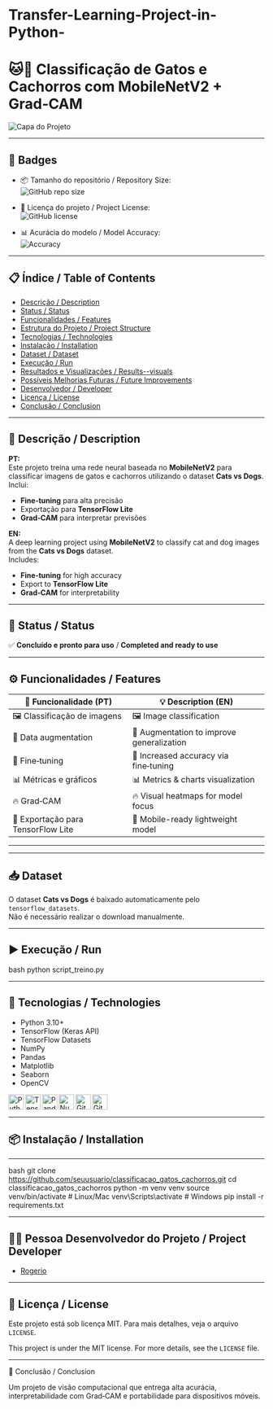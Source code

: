 # Transfer-Learning-Project-in-Python-

# 🐱🐶 Classificação de Gatos e Cachorros com MobileNetV2 + Grad‑CAM

![Capa do Projeto](assets/capa_projeto.png)

---

## 🏅 Badges

- 📦 Tamanho do repositório / Repository Size:  
  ![GitHub repo size](https://img.shields.io/github/repo-size/seuusuario/classificacao_gatos_cachorros)

- 📄 Licença do projeto / Project License:  
  ![GitHub license](https://img.shields.io/github/license/seuusuario/classificacao_gatos_cachorros)

- 📊 Acurácia do modelo / Model Accuracy:  
  ![Accuracy](https://img.shields.io/badge/accuracy-95%25-brightgreen)

---

## 📋 Índice / Table of Contents

- [Descrição / Description](#descrição--description)
- [Status / Status](#status--status)
- [Funcionalidades / Features](#funcionalidades--features)
- [Estrutura do Projeto / Project Structure](#estrutura-do-projeto--project-structure)
- [Tecnologias / Technologies](#tecnologias--technologies)
- [Instalação / Installation](#instalação--installation)
- [Dataset / Dataset](#dataset)
- [Execução / Run](#execução--run)
- [Resultados e Visualizações / Results--visuals](#resultados-e-visualizações--results--visuals)
- [Possíveis Melhorias Futuras / Future Improvements](#possíveis-melhorias-futuras--future-improvements)
- [Desenvolvedor / Developer](#desenvolvedor--developer)
- [Licença / License](#licença--license)
- [Conclusão / Conclusion](#conclusão--conclusion)

---

## 📖 Descrição / Description

**PT:**  
Este projeto treina uma rede neural baseada no **MobileNetV2** para classificar imagens de gatos e cachorros utilizando o dataset **Cats vs Dogs**.  
Inclui:
- **Fine‑tuning** para alta precisão
- Exportação para **TensorFlow Lite**
- **Grad‑CAM** para interpretar previsões

**EN:**  
A deep learning project using **MobileNetV2** to classify cat and dog images from the **Cats vs Dogs** dataset.  
Includes:
- **Fine‑tuning** for high accuracy
- Export to **TensorFlow Lite**
- **Grad‑CAM** for interpretability

---

## 🚧 Status / Status

✅ **Concluído e pronto para uso** / **Completed and ready to use**

---

## ⚙️ Funcionalidades / Features

| 🧩 Funcionalidade (PT)                  | 💡 Description (EN)                       |
|-----------------------------------------|-------------------------------------------|
| 🖼️ Classificação de imagens             | 🖼️ Image classification                  |
| 🔄 Data augmentation                    | 🔄 Augmentation to improve generalization |
| 🎯 Fine‑tuning                          | 🎯 Increased accuracy via fine‑tuning     |
| 📊 Métricas e gráficos                   | 📊 Metrics & charts visualization        |
| 🔥 Grad‑CAM                             | 🔥 Visual heatmaps for model focus        |
| 📱 Exportação para TensorFlow Lite      | 📱 Mobile-ready lightweight model         |

---


---

## 📥 Dataset

O dataset **Cats vs Dogs** é baixado automaticamente pelo `tensorflow_datasets`.  
Não é necessário realizar o download manualmente.

---

## ▶️ Execução / Run

bash
python script_treino.py

---

## 🧰 Tecnologias / Technologies

- Python 3.10+
- TensorFlow (Keras API)
- TensorFlow Datasets
- NumPy
- Pandas
- Matplotlib
- Seaborn
- OpenCV

<p>
  <img align="left" alt="Python" width="30px" src="https://cdn.jsdelivr.net/gh/devicons/devicon@latest/icons/python/python-original.svg"/>
  <img align="left" alt="TensorFlow" width="30px" src="https://cdn.jsdelivr.net/gh/devicons/devicon@latest/icons/tensorflow/tensorflow-original.svg"/>
  <img align="left" alt="Pandas" width="30px" src="https://cdn.jsdelivr.net/gh/devicons/devicon@latest/icons/pandas/pandas-original.svg"/>
  <img align="left" alt="Numpy" width="30px" src="https://cdn.jsdelivr.net/gh/devicons/devicon@latest/icons/numpy/numpy-original.svg"/>
  <img align="left" alt="Git" width="30px" src="https://cdn.jsdelivr.net/gh/devicons/devicon@latest/icons/git/git-original.svg"/>
  <img align="left" alt="GitHub" width="30px" src="https://cdn.jsdelivr.net/gh/devicons/devicon@latest/icons/github/github-original.svg"/>
</p>

<br clear="all"/>

---

## 📦 Instalação / Installation

---

bash
git clone https://github.com/seuusuario/classificacao_gatos_cachorros.git
cd classificacao_gatos_cachorros
python -m venv venv
source venv/bin/activate  # Linux/Mac
venv\Scripts\activate     # Windows
pip install -r requirements.txt

 ---
 ## 👨‍💻 Pessoa Desenvolvedor do Projeto / Project Developer

- [Rogerio](https://github.com/Rogerio5)

---

## 📜 Licença / License

Este projeto está sob licença MIT. Para mais detalhes, veja o arquivo `LICENSE`.

This project is under the MIT license. For more details, see the `LICENSE` file.

---

🏁 Conclusão / Conclusion

Um projeto de visão computacional que entrega alta acurácia, interpretabilidade com Grad‑CAM e portabilidade para dispositivos móveis.
